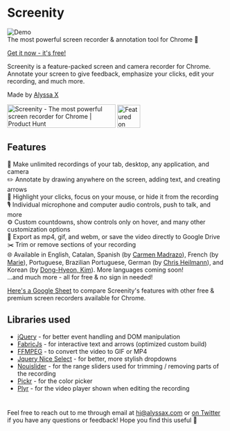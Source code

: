 # Screenity
![Demo](https://media.giphy.com/media/6hc709nFEYnEtzIIyN/giphy.gif)
<br>
The most powerful screen recorder & annotation tool for Chrome 🎥

[Get it now - it's free!](https://chrome.google.com/webstore/detail/screenity-screen-recorder/kbbdabhdfibnancpjfhlkhafgdilcnji)

Screenity is a feature-packed screen and camera recorder for Chrome. Annotate your screen to give feedback, emphasize your clicks, edit your recording, and much more.

Made by [Alyssa X](https://alyssax.com)

<a href="https://www.producthunt.com/posts/screenity?utm_source=badge-top-post-badge&utm_medium=badge&utm_souce=badge-screenity" target="_blank"><img src="https://api.producthunt.com/widgets/embed-image/v1/top-post-badge.svg?post_id=275308&theme=light&period=daily" alt="Screenity - The most powerful screen recorder for Chrome | Product Hunt" style="width: 250px; height: 54px;" width="250" height="54" /></a>
<a href="https://news.ycombinator.com/item?id=25150804" target="_blank"><img height=53 src="https://hackerbadge.now.sh/api?id=25150804&type=orange" alt="Featured on HackerNews"></a>

## Features
🎥 Make unlimited recordings of your tab, desktop, any application, and camera<br>
✏️ Annotate by drawing anywhere on the screen, adding text, and creating arrows<br>
👀 Highlight your clicks, focus on your mouse, or hide it from the recording<br>
🎙️ Individual microphone and computer audio controls, push to talk, and more<br>
⚙️ Custom countdowns, show controls only on hover, and many other customization options<br>
💾 Export as mp4, gif, and webm, or save the video directly to Google Drive<br>
✂️ Trim or remove sections of your recording<br>
🌐 Available in English, Catalan, Spanish (by [Carmen Madrazo](https://twitter.com/Carmen_M_A)), French (by [Marie](https://twitter.com/marie_dm_)), Portuguese, Brazilian Portuguese, German (by [Chris Heilmann](https://github.com/codepo8)), and Korean (by [
Dong-Hyeon, Kim](https://github.com/blood72)). More languages coming soon!<br>
...and much more - all for free & no sign in needed!<br>

[Here's a Google Sheet](https://docs.google.com/spreadsheets/d/1juc1zWC2QBxYqlhpDZZUNHl3P6Tens6YiChchFcEJVw/edit?usp=sharing) to compare Screenity's features with other free & premium screen recorders available for Chrome.

## Libraries used

- [jQuery](https://jquery.com/) -  for better event handling and DOM manipulation
- [FabricJs](http://fabricjs.com/) -  for interactive text and arrows (optimized custom build)
- [FFMPEG](https://www.ffmpeg.org/) - to convert the video to GIF or MP4
- [Jquery Nice Select](https://hernansartorio.com/jquery-nice-select/) - for better, more stylish dropdowns
- [Nouislider](https://github.com/leongersen/noUiSlider) -  for the range sliders used for trimming / removing parts of the recording
- [Pickr](https://github.com/Simonwep/pickr) - for the color picker
- [Plyr](https://github.com/sampotts/plyr) - for the video player shown when editing the recording

#
 Feel free to reach out to me through email at hi@alyssax.com or [on Twitter](https://twitter.com/alyssaxuu) if you have any questions or feedback! Hope you find this useful 💜
